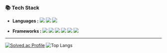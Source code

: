 <!-- ### HELLO 👋
- 🎓 Hongik University
- 💻 Computer Engineering
- 🌱 Now I'm interested in Artificial Intelligence
- ⏳  Want to be a full stack developer
 -->
 
<!-- [![kybeen's GitHub stats](https://github-readme-stats.vercel.app/api?username=kybeen)](https://github.com/kybeen/github-readme-stats) -->




### 📚 Tech Stack
- **Languages :**
<img src="https://img.shields.io/badge/Python-3776AB?style=flat&logo=Python&logoColor=white"/> <img src="https://img.shields.io/badge/JavaScript-F7DF1E?style=flat&logo=JavaScript&logoColor=white"/> <img src="https://img.shields.io/badge/Swift-F05138?style=for-the-badge&logo=Swift&logoColor=white">

- **Frameworks :**
<img src="https://img.shields.io/badge/React-61DAFB?style=flat&logo=React&logoColor=white"/> <img src="https://img.shields.io/badge/React%20Native-61DAFB?style=flat&logo=React&logoColor=white"/> <img src="https://img.shields.io/badge/Django-092E20?style=flat&logo=Django&logoColor=white"/> <img src="https://img.shields.io/badge/scikit%20learn-F7931E?style=flat&logo=scikit-learn&logoColor=white"/> <img src="https://img.shields.io/badge/TensorFlow-FF6F00?style=flat&logo=TensorFlow&logoColor=white"/> <img src="https://img.shields.io/badge/Keras-D00000?style=flat&logo=Keras&logoColor=white"/>


---

[![Solved.ac Profile](http://mazassumnida.wtf/api/generate_badge?boj=rei1998)](https://solved.ac/rei1998)
![Top Langs](https://github-readme-stats.vercel.app/api/top-langs/?username=kybeen&layout=compact&theme=tokyonight)

